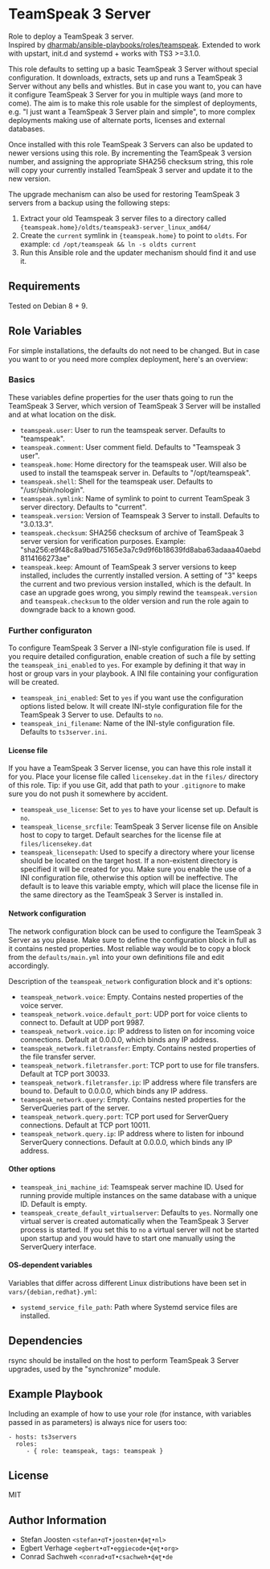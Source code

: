 # TeamSpeak 3 Server

Role to deploy a TeamSpeak 3 server.  
Inspired by [dharmab/ansible-playbooks/roles/teamspeak](https://github.com/dharmab/ansible-playbooks/tree/master/roles/teamspeak).
Extended to work with upstart, init.d and systemd + works with TS3 >=3.1.0.

This role defaults to setting up a basic TeamSpeak 3 Server without special configuration. It downloads, extracts, sets up and runs a TeamSpeak 3 Server without any bells and whistles. But in case you want to, you can have it configure TeamSpeak 3 Server for you in multiple ways (and more to come). The aim is to make this role usable for the simplest of deployments, e.g. "I just want a TeamSpeak 3 Server plain and simple", to more complex deployments making use of alternate ports, licenses and external databases.

Once installed with this role TeamSpeak 3 Servers can also be updated to newer versions using this role.
By incrementing the TeamSpeak 3 version number, and assigning the appropriate SHA256 checksum string, this role will copy your currently installed TeamSpeak 3 server and update it to the new version.  

The upgrade mechanism can also be used for restoring TeamSpeak 3 servers from a backup using the following steps:

1. Extract your old Teamspeak 3 server files to a directory called `{teamspeak.home}/oldts/teamspeak3-server_linux_amd64/` 
2. Create the `current` symlink in `{teamspeak.home}` to point to `oldts`. For example: `cd /opt/teamspeak && ln -s oldts current`
3. Run this Ansible role and the updater mechanism should find it and use it.

## Requirements

Tested on Debian 8 + 9.

## Role Variables

For simple installations, the defaults do not need to be changed. But in case you want to or you need more complex deployment, here's an overview:

### Basics

These variables define properties for the user thats going to run the TeamSpeak 3 Server, which version of TeamSpeak 3 Server will be installed and at what location on the disk. 

* `teamspeak.user`: User to run the teamspeak server. Defaults to "teamspeak".
* `teamspeak.comment`: User comment field. Defaults to "Teamspeak 3 user".
* `teamspeak.home`: Home directory for the teamspeak user. Will also be used to install the teamspeak server in. Defaults to "/opt/teamspeak".
* `teamspeak.shell`: Shell for the teamspeak user. Defaults to "/usr/sbin/nologin".
* `teamspeak.symlink`: Name of symlink to point to current TeamSpeak 3 server directory. Defaults to "current".
* `teamspeak.version`: Version of Teamspeak 3 Server to install. Defaults to "3.0.13.3".
* `teamspeak.checksum`: SHA256 checksum of archive of TeamSpeak 3 server version for verification purposes. Example: "sha256:e9f48c8a9bad75165e3a7c9d9f6b18639fd8aba63adaaa40aebd8114166273ae"
* `teamspeak.keep`: Amount of TeamSpeak 3 server versions to keep installed, includes the currently installed version. A setting of "3" keeps the current and two previous version installed, which is the default. In case an upgrade goes wrong, you simply rewind the `teamspeak.version` and `teamspeak.checksum` to the older version and run the role again to downgrade back to a known good.

### Further configuraton
To configure TeamSpeak 3 Server a INI-style configuration file is used. If you require detailed configuration, enable creation of such a file by setting the `teamspeak_ini_enabled` to `yes`. For example by defining it that way in host or group vars in your playbook. A INI file containing your configuration will be created.  

* `teamspeak_ini_enabled`: Set to `yes` if you want use the configuration options listed below. It will create INI-style configuration file for the TeamSpeak 3 Server to use. Defaults to `no`.
* `teamspeak_ini_filename`: Name of the INI-style configuration file. Defaults to `ts3server.ini`.

#### License file

If you have a TeamSpeak 3 Server license, you can have this role install it for you. Place your license file called `licensekey.dat` in the `files/` directory of this role. Tip: if you use Git, add that path to your `.gitignore` to make sure you do not push it somewhere by accident. 

* `teamspeak_use_license`: Set to `yes` to have your license set up. Default is `no`.
* `teamspeak_license_srcfile`: TeamSpeak 3 Server license file on Ansible host to copy to target. Default searches for the license file at `files/licensekey.dat`
* `teamspeak_licensepath`: Used to specify a directory where your license should be located on the target host. If a non-existent directory is specified it will be created for you. Make sure you enable the use of a INI configuration file, otherwise this option will be ineffective. The default is to leave this variable empty, which will place the license file in the same directory as the TeamSpeak 3 Server is installed in.  

#### Network configuration

The network configuration block can be used to configure the TeamSpeak 3 Server as you please. Make sure to define the configuration block in full as it contains nested properties. Most reliable way would be to copy a block from the `defaults/main.yml` into your own definitions file and edit accordingly. 

Description of the `teamspeak_network` configuration block and it's options:

* `teamspeak_network.voice`: Empty. Contains nested properties of the voice server. 
* `teamspeak_network.voice.default_port`: UDP port for voice clients to connect to. Default at UDP port 9987.
* `teamspeak_network.voice.ip`: IP address to listen on for incoming voice connections. Default at 0.0.0.0, which binds any IP address.
* `teamspeak_network.filetransfer`: Empty. Contains nested properties of the file transfer server.
* `teamspeak_network.filetransfer.port`: TCP port to use for file transfers. Default at TCP port 30033.
* `teamspeak_network.filetransfer.ip`: IP address where file transfers are bound to. Default to 0.0.0.0, which binds any IP address.
* `teamspeak_network.query`: Empty. Contains nested properties for the ServerQueries part of the server.
* `teamspeak_network.query.port`: TCP port used for ServerQuery connections. Default at TCP port 10011.
* `teamspeak_network.query.ip`: IP address where to listen for inbound ServerQuery connections. Default at 0.0.0.0, which binds any IP address.

#### Other options

* `teamspeak_ini_machine_id`: Teamspeak server machine ID. Used for running provide multiple instances on the same database with a unique ID. Default is empty.
* `teamspeak_create_default_virtualserver`: Defaults to `yes`. Normally one virtual server is created automatically when the TeamSpeak 3 Server process is started. If you set this to `no` a virtual server will not be started upon startup and you would have to start one manually using the ServerQuery interface. 

#### OS-dependent variables

Variables that differ across different Linux distributions have been set in `vars/{debian,redhat}.yml`:

* `systemd_service_file_path`: Path where Systemd service files are installed.

## Dependencies

rsync should be installed on the host to perform TeamSpeak 3 Server upgrades, used by the "synchronize" module.

## Example Playbook

Including an example of how to use your role (for instance, with variables passed in as parameters) is always nice for users too:

    - hosts: ts3servers
      roles:
         - { role: teamspeak, tags: teamspeak }

## License

MIT

## Author Information

* Stefan Joosten `<stefan•ɑƬ•joosten•ɖɵʈ•nl>`
* Egbert Verhage `<egbert•ɑƬ•eggiecode•ɖɵʈ•org>`
* Conrad Sachweh `<conrad•ɑƬ•csachweh•ɖɵʈ•de`